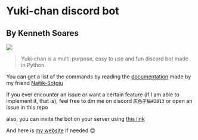 # Yuki-chan discord bot
## By Kenneth Soares
![](https://images-ext-1.discordapp.net/external/338Ir-6ZyikfVjTqJbDdhe2bbssmTercviUrow8DVOM/%3Fsize%3D1024/https/cdn.discordapp.com/avatars/926836893121912852/69a147f933d4223dbf14945199be2ae6.webp?width=200&height=200)
> Yuki-chan is a multi-purpose, easy to use and fun discord bot made in Python.

You can get a list of the commands by reading the [documentation](https://github.com/ken-soares/Yuki-chan-discordbot/Documentation.md) made by my friend [Naitik-Sotgiu](https://github.com/Naitik-Sotgiu)

If you ever encounter an issue or want a certain feature (if I am able to implement it, that is), feel free to dm me on discord `灰色子猫#2013` or open an issue in this repo

also, you can invite the bot on your server using [this link](https://canary.discord.com/api/oauth2/authorize?client_id=926836893121912852&permissions=8&scope=bot)

And here is [my website](https://ken-soares.github.io) if needed 😊
